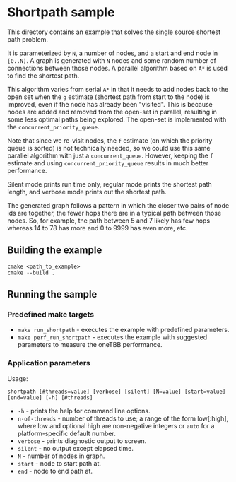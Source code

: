 # Shortpath sample
This directory contains an example that solves the single source shortest path problem.

It is parameterized by `N`, a number of nodes, and a start and end node in `[0..N)`. A graph is generated with `N` nodes and some random number of connections between those nodes. A parallel algorithm based on `A*` is used to find the shortest path.

This algorithm varies from serial `A*` in that it needs to add nodes back to the open set when the `g` estimate (shortest path from start to the node) is improved, even if the node has already been "visited". This is because nodes are added and removed from the open-set in parallel, resulting in some less optimal paths being explored. The open-set is implemented with the `concurrent_priority_queue`.

Note that since we re-visit nodes, the `f` estimate (on which the priority queue is sorted) is not technically needed, so we could use this same parallel algorithm with just a `concurrent_queue`. However, keeping the `f` estimate and using `concurrent_priority_queue` results in much better performance.

Silent mode prints run time only, regular mode prints the shortest path length, and verbose mode prints out the shortest path.

The generated graph follows a pattern in which the closer two pairs of node ids are together, the fewer hops there are in a typical path between those nodes. So, for example, the path between 5 and 7 likely has few hops whereas 14 to 78 has more and 0 to 9999 has even more, etc.

## Building the example
```
cmake <path_to_example>
cmake --build .
```

## Running the sample
### Predefined make targets
* `make run_shortpath` - executes the example with predefined parameters.
* `make perf_run_shortpath` - executes the example with suggested parameters to measure the oneTBB performance.

### Application parameters
Usage:
```
shortpath [#threads=value] [verbose] [silent] [N=value] [start=value] [end=value] [-h] [#threads]
```
* `-h` - prints the help for command line options.
* `n-of-threads` - number of threads to use; a range of the form low[:high], where low and optional high are non-negative integers or `auto` for a platform-specific default number.
* `verbose` - prints diagnostic output to screen.
* `silent` - no output except elapsed time.
* `N` - number of nodes in graph.
* `start` - node to start path at.
* `end` - node to end path at.

